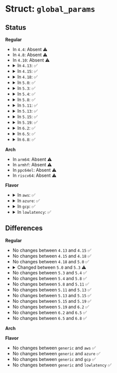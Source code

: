 # Struct: <code>global_params</code>

## Status
<b>Regular</b>
<ul>
<li>
In <code>4.4</code>: Absent ⚠️
</li>
<li>
In <code>4.8</code>: Absent ⚠️
</li>
<li>
In <code>4.10</code>: Absent ⚠️
</li>
<li>
<details>
<summary>In <code>4.13</code>: ✅</summary>

```c
struct global_params {
    bool no_turbo;
    bool turbo_disabled;
    int max_perf_pct;
    int min_perf_pct;
};
```
</details>
</li>
<li>
<details>
<summary>In <code>4.15</code>: ✅</summary>

```c
struct global_params {
    bool no_turbo;
    bool turbo_disabled;
    int max_perf_pct;
    int min_perf_pct;
};
```
</details>
</li>
<li>
<details>
<summary>In <code>4.18</code>: ✅</summary>

```c
struct global_params {
    bool no_turbo;
    bool turbo_disabled;
    int max_perf_pct;
    int min_perf_pct;
};
```
</details>
</li>
<li>
<details>
<summary>In <code>5.0</code>: ✅</summary>

```c
struct global_params {
    bool no_turbo;
    bool turbo_disabled;
    int max_perf_pct;
    int min_perf_pct;
};
```
</details>
</li>
<li>
<details>
<summary>In <code>5.3</code>: ✅</summary>

```c
struct global_params {
    bool no_turbo;
    bool turbo_disabled;
    bool turbo_disabled_mf;
    int max_perf_pct;
    int min_perf_pct;
};
```
</details>
</li>
<li>
<details>
<summary>In <code>5.4</code>: ✅</summary>

```c
struct global_params {
    bool no_turbo;
    bool turbo_disabled;
    bool turbo_disabled_mf;
    int max_perf_pct;
    int min_perf_pct;
};
```
</details>
</li>
<li>
<details>
<summary>In <code>5.8</code>: ✅</summary>

```c
struct global_params {
    bool no_turbo;
    bool turbo_disabled;
    bool turbo_disabled_mf;
    int max_perf_pct;
    int min_perf_pct;
};
```
</details>
</li>
<li>
<details>
<summary>In <code>5.11</code>: ✅</summary>

```c
struct global_params {
    bool no_turbo;
    bool turbo_disabled;
    bool turbo_disabled_mf;
    int max_perf_pct;
    int min_perf_pct;
};
```
</details>
</li>
<li>
<details>
<summary>In <code>5.13</code>: ✅</summary>

```c
struct global_params {
    bool no_turbo;
    bool turbo_disabled;
    bool turbo_disabled_mf;
    int max_perf_pct;
    int min_perf_pct;
};
```
</details>
</li>
<li>
<details>
<summary>In <code>5.15</code>: ✅</summary>

```c
struct global_params {
    bool no_turbo;
    bool turbo_disabled;
    bool turbo_disabled_mf;
    int max_perf_pct;
    int min_perf_pct;
};
```
</details>
</li>
<li>
<details>
<summary>In <code>5.19</code>: ✅</summary>

```c
struct global_params {
    bool no_turbo;
    bool turbo_disabled;
    bool turbo_disabled_mf;
    int max_perf_pct;
    int min_perf_pct;
};
```
</details>
</li>
<li>
<details>
<summary>In <code>6.2</code>: ✅</summary>

```c
struct global_params {
    bool no_turbo;
    bool turbo_disabled;
    bool turbo_disabled_mf;
    int max_perf_pct;
    int min_perf_pct;
};
```
</details>
</li>
<li>
<details>
<summary>In <code>6.5</code>: ✅</summary>

```c
struct global_params {
    bool no_turbo;
    bool turbo_disabled;
    bool turbo_disabled_mf;
    int max_perf_pct;
    int min_perf_pct;
};
```
</details>
</li>
<li>
<details>
<summary>In <code>6.8</code>: ✅</summary>

```c
struct global_params {
    bool no_turbo;
    bool turbo_disabled;
    bool turbo_disabled_mf;
    int max_perf_pct;
    int min_perf_pct;
};
```
</details>
</li>
</ul>
<b>Arch</b>
<ul>
<li>
In <code>arm64</code>: Absent ⚠️
</li>
<li>
In <code>armhf</code>: Absent ⚠️
</li>
<li>
In <code>ppc64el</code>: Absent ⚠️
</li>
<li>
In <code>riscv64</code>: Absent ⚠️
</li>
</ul>
<b>Flavor</b>
<ul>
<li>
<details>
<summary>In <code>aws</code>: ✅</summary>

```c
struct global_params {
    bool no_turbo;
    bool turbo_disabled;
    bool turbo_disabled_mf;
    int max_perf_pct;
    int min_perf_pct;
};
```
</details>
</li>
<li>
<details>
<summary>In <code>azure</code>: ✅</summary>

```c
struct global_params {
    bool no_turbo;
    bool turbo_disabled;
    bool turbo_disabled_mf;
    int max_perf_pct;
    int min_perf_pct;
};
```
</details>
</li>
<li>
<details>
<summary>In <code>gcp</code>: ✅</summary>

```c
struct global_params {
    bool no_turbo;
    bool turbo_disabled;
    bool turbo_disabled_mf;
    int max_perf_pct;
    int min_perf_pct;
};
```
</details>
</li>
<li>
<details>
<summary>In <code>lowlatency</code>: ✅</summary>

```c
struct global_params {
    bool no_turbo;
    bool turbo_disabled;
    bool turbo_disabled_mf;
    int max_perf_pct;
    int min_perf_pct;
};
```
</details>
</li>
</ul>

## Differences
<b>Regular</b>
<ul>
<li>
No changes between <code>4.13</code> and <code>4.15</code> ✅
</li>
<li>
No changes between <code>4.15</code> and <code>4.18</code> ✅
</li>
<li>
No changes between <code>4.18</code> and <code>5.0</code> ✅
</li>
<li>
<details>
<summary>Changed between <code>5.0</code> and <code>5.3</code> ⚠️</summary>
<ul>
<li>
<b>Field added. </b>
<code>bool turbo_disabled_mf</code>
</li>
</ul>
</details>
</li>
<li>
No changes between <code>5.3</code> and <code>5.4</code> ✅
</li>
<li>
No changes between <code>5.4</code> and <code>5.8</code> ✅
</li>
<li>
No changes between <code>5.8</code> and <code>5.11</code> ✅
</li>
<li>
No changes between <code>5.11</code> and <code>5.13</code> ✅
</li>
<li>
No changes between <code>5.13</code> and <code>5.15</code> ✅
</li>
<li>
No changes between <code>5.15</code> and <code>5.19</code> ✅
</li>
<li>
No changes between <code>5.19</code> and <code>6.2</code> ✅
</li>
<li>
No changes between <code>6.2</code> and <code>6.5</code> ✅
</li>
<li>
No changes between <code>6.5</code> and <code>6.8</code> ✅
</li>
</ul>
<b>Arch</b>
<ul>
</ul>
<b>Flavor</b>
<ul>
<li>
No changes between <code>generic</code> and <code>aws</code> ✅
</li>
<li>
No changes between <code>generic</code> and <code>azure</code> ✅
</li>
<li>
No changes between <code>generic</code> and <code>gcp</code> ✅
</li>
<li>
No changes between <code>generic</code> and <code>lowlatency</code> ✅
</li>
</ul>
